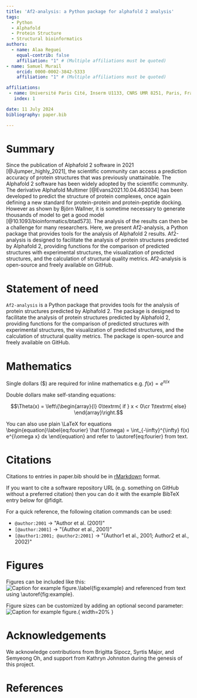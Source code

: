 ```yaml
---
title: 'Af2-analysis: a Python package for alphafold 2 analysis'
tags:
  - Python
  - Alphafold
  - Protein Structure
  - Structural bioinformatics
authors:
  - name: Alaa Reguei
    equal-contrib: false
    affiliation: "1" # (Multiple affiliations must be quoted)
- name: Samuel Murail
    orcid: 0000-0002-3842-5333
    affiliation: "1" # (Multiple affiliations must be quoted)

affiliations:
 - name: Université Paris Cité, Inserm U1133, CNRS UMR 8251, Paris, France
   index: 1

date: 11 July 2024
bibliography: paper.bib

---
```


# Summary

Since the publication of Alphafold 2 software in 2021 [@Jjumper_highly_2021], the scientific community can
access a prediction accuracy of protein structures that was previously unattainable. The Alphafold 2
software has been widely adopted by the scientific community. The derivative Alphafold Multimer [@Evans2021.10.04.463034]
has been developed to predict the structure of protein complexes, once again defining a new standard for
protein-protein and protein-peptide docking. However as shown by Björn Wallner, it is sometime necessary
to generate thousands of model to get a good model [@10.1093/bioinformatics/btad573]. The analysis of the results
can then be a challenge for many researchers. Here, we present Af2-analysis, a Python package that provides
tools for the analysis of Alphafold 2 results. Af2-analysis is designed to facilitate the analysis of
protein structures predicted by Alphafold 2, providing functions for the comparison of predicted
structures with experimental structures, the visualization of predicted structures, and the
calculation of structural quality metrics. Af2-analysis is open-source and freely available on GitHub.

# Statement of need

`Af2-analysis` is a Python package that provides tools for the analysis of protein structures predicted by Alphafold 2.
The package is designed to facilitate the analysis of protein structures predicted by Alphafold 2, providing functions
for the comparison of predicted structures with experimental structures, the visualization of predicted structures, and the
calculation of structural quality metrics. The package is open-source and freely available on GitHub.


# Mathematics

Single dollars ($) are required for inline mathematics e.g. $f(x) = e^{\pi/x}$

Double dollars make self-standing equations:

$$\Theta(x) = \left\{\begin{array}{l}
0\textrm{ if } x < 0\cr
1\textrm{ else}
\end{array}\right.$$

You can also use plain \LaTeX for equations
\begin{equation}\label{eq:fourier}
\hat f(\omega) = \int_{-\infty}^{\infty} f(x) e^{i\omega x} dx
\end{equation}
and refer to \autoref{eq:fourier} from text.

# Citations

Citations to entries in paper.bib should be in
[rMarkdown](http://rmarkdown.rstudio.com/authoring_bibliographies_and_citations.html)
format.

If you want to cite a software repository URL (e.g. something on GitHub without a preferred
citation) then you can do it with the example BibTeX entry below for @fidgit.

For a quick reference, the following citation commands can be used:
- `@author:2001`  ->  "Author et al. (2001)"
- `[@author:2001]` -> "(Author et al., 2001)"
- `[@author1:2001; @author2:2001]` -> "(Author1 et al., 2001; Author2 et al., 2002)"

# Figures

Figures can be included like this:
![Caption for example figure.\label{fig:example}](figure.png)
and referenced from text using \autoref{fig:example}.

Figure sizes can be customized by adding an optional second parameter:
![Caption for example figure.](figure.png){ width=20% }

# Acknowledgements

We acknowledge contributions from Brigitta Sipocz, Syrtis Major, and Semyeong
Oh, and support from Kathryn Johnston during the genesis of this project.

# References